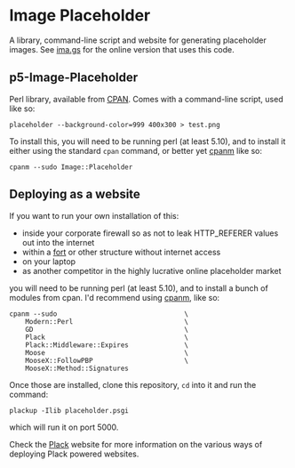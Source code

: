 Image Placeholder
=================
A library, command-line script and website for generating placeholder images.
See [ima.gs][] for the online version that uses this code.


p5-Image-Placeholder
--------------------
Perl library, available from [CPAN][]. Comes with a command-line script, used
like so:

    placeholder --background-color=999 400x300 > test.png

To install this, you will need to be running perl (at least 5.10), and to
install it either using the standard `cpan` command, or better yet [cpanm][]
like so:

    cpanm --sudo Image::Placeholder


Deploying as a website
----------------------
If you want to run your own installation of this:

* inside your corporate firewall so as not to leak HTTP_REFERER values out into the internet
* within a [fort][] or other structure without internet access
* on your laptop
* as another competitor in the highly lucrative online placeholder market

you will need to be running perl (at least 5.10), and to install a bunch
of modules from cpan. I'd recommend using [cpanm][], like so:

    cpanm --sudo                                \
        Modern::Perl                            \
        GD                                      \
        Plack                                   \
        Plack::Middleware::Expires              \
        Moose                                   \
        MooseX::FollowPBP                       \
        MooseX::Method::Signatures

Once those are installed, clone this repository, `cd` into it and run the
command:

    plackup -Ilib placeholder.psgi

which will run it on port 5000.

Check the [Plack][] website for more information on the various ways of
deploying Plack powered websites.



[ima.gs]: http://ima.gs/
[CPAN]:   http://search.cpan.org/dist/Image-Placeholder/
[fort]:   http://devfort.com/
[cpanm]:  http://cpanmin.us/
[Plack]:  http://plackperl.org/
